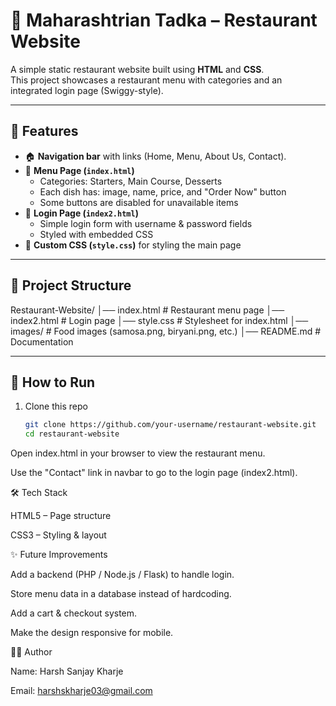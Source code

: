 # 🍴 Maharashtrian Tadka – Restaurant Website  

A simple static restaurant website built using **HTML** and **CSS**.  
This project showcases a restaurant menu with categories and an integrated login page (Swiggy-style).  

---

## 📌 Features  
- 🏠 **Navigation bar** with links (Home, Menu, About Us, Contact).  
- 📖 **Menu Page (`index.html`)**  
  - Categories: Starters, Main Course, Desserts  
  - Each dish has: image, name, price, and "Order Now" button  
  - Some buttons are disabled for unavailable items  
- 🔐 **Login Page (`index2.html`)**  
  - Simple login form with username & password fields  
  - Styled with embedded CSS  
- 🎨 **Custom CSS (`style.css`)** for styling the main page  

---

## 📂 Project Structure  

Restaurant-Website/
│── index.html # Restaurant menu page
│── index2.html # Login page
│── style.css # Stylesheet for index.html
│── images/ # Food images (samosa.png, biryani.png, etc.)
│── README.md # Documentation


---

## 🚀 How to Run  
1. Clone this repo  
   ```bash
   git clone https://github.com/your-username/restaurant-website.git
   cd restaurant-website


Open index.html in your browser to view the restaurant menu.

Use the "Contact" link in navbar to go to the login page (index2.html).


🛠️ Tech Stack

HTML5 – Page structure

CSS3 – Styling & layout

✨ Future Improvements

Add a backend (PHP / Node.js / Flask) to handle login.

Store menu data in a database instead of hardcoding.

Add a cart & checkout system.

Make the design responsive for mobile.

👨‍💻 Author

Name: Harsh Sanjay Kharje

Email: harshskharje03@gmail.com
